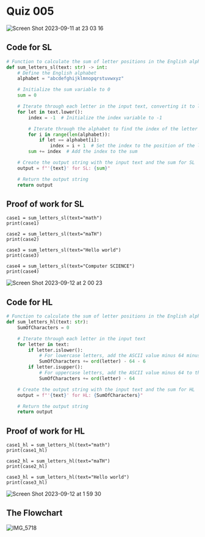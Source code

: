 # Quiz 005

<img width="max" alt="Screen Shot 2023-09-11 at 23 03 16" src="https://github.com/hasmhib/unit1-2024/assets/142870448/ab39034b-c397-45d6-b598-f8ddf3dc7abf">

## Code for SL
```py
# Function to calculate the sum of letter positions in the English alphabet (SL: Standard Level)
def sum_letters_sl(text: str) -> int:
    # Define the English alphabet
    alphabet = "abcdefghijklmnopqrstuvwxyz"

    # Initialize the sum variable to 0
    sum = 0

    # Iterate through each letter in the input text, converting it to lowercase
    for let in text.lower():
        index = -1  # Initialize the index variable to -1

        # Iterate through the alphabet to find the index of the letter
        for i in range(len(alphabet)):
            if let == alphabet[i]:
                index = i + 1  # Set the index to the position of the letter in the alphabet
        sum += index  # Add the index to the sum

    # Create the output string with the input text and the sum for SL
    output = f"'{text}' for SL: {sum}"

    # Return the output string
    return output
```

## Proof of work for SL
```
case1 = sum_letters_sl(text="math")
print(case1)

case2 = sum_letters_sl(text="maTH")
print(case2)

case3 = sum_letters_sl(text="Hello world")
print(case3)

case4 = sum_letters_sl(text="Computer SCIENCE")
print(case4)
```

<img width="max" alt="Screen Shot 2023-09-12 at 2 00 23" src="https://github.com/hasmhib/unit1-2024/assets/142870448/dbf1d894-ba40-4ec3-a241-ea4133e1d800">


## Code for HL
```py
# Function to calculate the sum of letter positions in the English alphabet (HL: Higher Level)
def sum_letters_hl(text: str):
    SumOfCharacters = 0

    # Iterate through each letter in the input text
    for letter in text:
        if letter.islower():
            # For lowercase letters, add the ASCII value minus 64 minus 6 to the sum
            SumOfCharacters += ord(letter) - 64 - 6
        if letter.isupper():
            # For uppercase letters, add the ASCII value minus 64 to the sum
            SumOfCharacters += ord(letter) - 64

    # Create the output string with the input text and the sum for HL
    output = f"'{text}' for HL: {SumOfCharacters}"

    # Return the output string
    return output
```

## Proof of work for HL
```
case1_hl = sum_letters_hl(text="math")
print(case1_hl)

case2_hl = sum_letters_hl(text="maTH")
print(case2_hl)

case3_hl = sum_letters_hl(text="Hello world")
print(case3_hl)
```

<img width="max" alt="Screen Shot 2023-09-12 at 1 59 30" src="https://github.com/hasmhib/unit1-2024/assets/142870448/fbea1c98-017f-43fb-a271-ff211114fc0f">


## The Flowchart

![IMG_5718](https://github.com/hasmhib/unit1-2024/assets/142870448/35297ffb-2ec5-40b9-b529-deea98cd1289)

